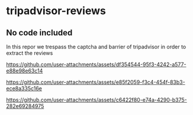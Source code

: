 # tripadvisor-reviews
## No code included

In this repor we trespass the captcha and barrier of tripadvisor in order to extract the reviews



https://github.com/user-attachments/assets/df354544-95f3-4242-a577-e88e98e63c14



https://github.com/user-attachments/assets/e85f2059-f3c4-454f-83b3-ece8a335c16e



https://github.com/user-attachments/assets/c6422f80-e74a-4290-b375-282e69284975

